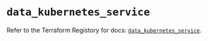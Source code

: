# `data_kubernetes_service`

Refer to the Terraform Registory for docs: [`data_kubernetes_service`](https://registry.terraform.io/providers/hashicorp/kubernetes/2.19.0/docs/data-sources/service).
